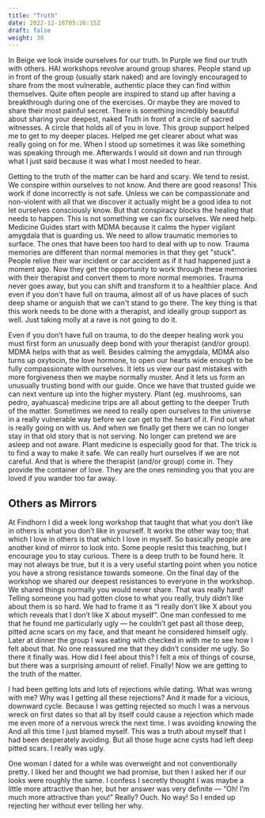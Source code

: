 ```yaml
---
title: "Truth"
date: 2022-12-16T05:26:15Z
draft: false
weight: 30
---
```

In Beige we look inside ourselves for our truth. In Purple we find our truth with others. HAI workshops revolve around group shares. People stand up in front of the group (usually stark naked) and are lovingly encouraged to share from the most vulnerable, authentic place they can find within themselves. Quite often people are inspired to stand up after having a breakthrough during one of the exercises. Or maybe they are moved to share their most painful secret. There is something incredibly beautiful about sharing your deepest, naked Truth in front of a circle of sacred witnesses. A circle that holds all of you in love. This group support helped me to get to my deeper places. Helped me get clearer about what was really going on for me. When I stood up sometimes it was like something was speaking through me. Afterwards I would sit down and run through what I just said because it was what I most needed to hear.

Getting to the truth of the matter can be hard and scary. We tend to resist. We conspire within ourselves to not know. And there are good reasons! This work if done incorrectly is not safe. Unless we can be compassionate and non-violent with all that we discover it actually might be a good idea to not let ourselves consciously know. But that conspiracy blocks the healing that needs to happen. This is not something we can fix ourselves. We need help. Medicine Guides start with MDMA because it calms the hyper vigilant amygdala that is guarding us. We need to allow traumatic memories to surface. The ones that have been too hard to deal with up to now. Trauma memories are different than normal memories in that they get "stuck". People relive their war incident or car accident as if it had happened just a moment ago. Now they get the opportunity to work through these memories with their therapist and convert them to more normal memories. Trauma never goes away, but you can shift and transform it to a healthier place. And even if you don't have full on trauma, almost all of us have places of such deep shame or anguish that we can't stand to go there. The key thing is that this work needs to be done with a therapist, and ideally group support as well. Just taking molly at a rave is not going to do it. 

Even if you don’t have full on trauma, to do the deeper healing work you must first form an unusually deep bond with your therapist (and/or group). MDMA helps with that as well. Besides calming the amygdala, MDMA also turns up oxytocin, the love hormone, to open our hearts wide enough to be fully compassionate with ourselves. It lets us view our past mistakes with more forgiveness then we maybe normally muster. And it lets us form an unusually trusting bond with our guide. Once we have that trusted guide we can next venture up into the higher mystery. Plant (eg. mushrooms, san pedro, ayahuasca)  medicine trips are all about getting to the deeper Truth of the matter. Sometimes we need to really open ourselves to the universe in a really vulnerable way before we can get to the heart of it. Find out what is really going on with us. And when we finally get there we can no longer stay in that old story that is not serving. No longer can pretend we are asleep and not aware. Plant medicine is especially good for that. The trick is to find a way to make it safe. We can really hurt ourselves if we are not careful. And that is where the therapist (and/or group) come in. They provide the container of love. They are the ones reminding you that you are loved if you wander too far away.

## Others as Mirrors

At Findhorn I did a week long workshop that taught that what you don’t like in others is what you don’t like in yourself. It works the other way too; that which I love in others is that which I love in myself. So basically people are another kind of mirror to look into. Some people resist this teaching, but I encourage you to stay curious. There is a deep truth to be found here. It may not always be true, but it is a very useful starting point when you notice you have a strong resistance towards someone. On the final day of the workshop we shared our deepest resistances to everyone in the workshop. We shared things normally you would never share. That was really hard! Telling someone you had gotten close to what you really, truly didn’t like about them is so hard. We had to frame it as “I really don’t like X about you which reveals that I don’t like X about myself”. One man confessed to me that he found me particularly ugly — he couldn’t get past all those deep, pitted acne scars on my face, and that meant he considered himself ugly. Later at dinner the group I was eating with checked in with me to see how I felt about that. No one reassured me that they didn’t consider me ugly. So there it finally was. How did I feel about this? I felt a mix of things of course, but there was a surprising amount of relief. Finally! Now we are getting to the truth of the matter. 

I had been getting lots and lots of rejections while dating. What was wrong with me? Why was I getting all these rejections? And it made for a vicious, downward cycle. Because I was getting rejected so much I was a nervous wreck on first dates so that all by itself could cause a rejection which made me even more of a nervous wreck the next time. I was avoiding knowing the  And all this time I just blamed myself. This was a truth about myself that I had been desperately avoiding. But all those huge acne cysts had left deep pitted scars. I really was ugly.

One woman I dated for a while was overweight and not conventionally pretty. I liked her and thought we had promise, but then I asked her if our looks were roughly the same. I confess I secretly thought I was maybe a little more attractive than her, but her answer was very definite — “Oh! I’m much more attractive than you!” Really? Ouch. No way! So I ended up rejecting her without ever telling her why.
